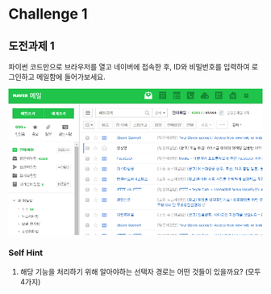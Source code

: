 # Challenge 1

## 도전과제 1

파이썬 코드만으로 브라우저를 열고 네이버에 접속한 후, ID와 비밀번호를 입력하여 로그인하고 메일함에 들어가보세요.

![](../../.gitbook/assets/image%20%2856%29.png)



###  Self Hint

1. 해당 기능을 처리하기 위해 알아야하는 선택자 경로는 어떤 것들이 있을까요? \(모두 4가지\)

